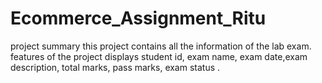 # Ecommerce_Assignment_Ritu
project summary
this project contains all the information of the lab exam.
features of the project
displays student id, exam name, exam date,exam description, total marks, pass marks, exam status .
